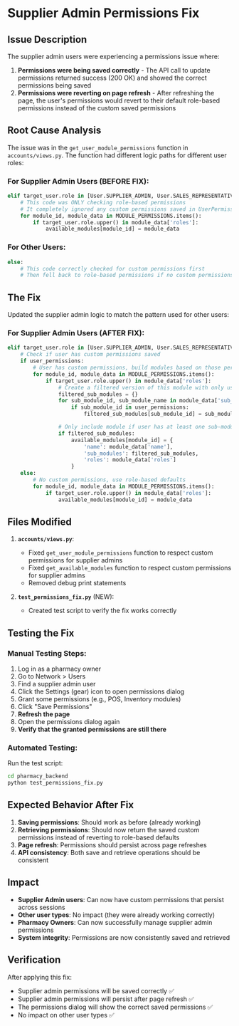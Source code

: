 # Supplier Admin Permissions Fix

## Issue Description

The supplier admin users were experiencing a permissions issue where:

1. **Permissions were being saved correctly** - The API call to update permissions returned success (200 OK) and showed the correct permissions being saved
2. **Permissions were reverting on page refresh** - After refreshing the page, the user's permissions would revert to their default role-based permissions instead of the custom saved permissions

## Root Cause Analysis

The issue was in the `get_user_module_permissions` function in `accounts/views.py`. The function had different logic paths for different user roles:

### For Supplier Admin Users (BEFORE FIX):
```python
elif target_user.role in [User.SUPPLIER_ADMIN, User.SALES_REPRESENTATIVE]:
    # This code was ONLY checking role-based permissions
    # It completely ignored any custom permissions saved in UserPermission table
    for module_id, module_data in MODULE_PERMISSIONS.items():
        if target_user.role.upper() in module_data['roles']:
            available_modules[module_id] = module_data
```

### For Other Users:
```python
else:
    # This code correctly checked for custom permissions first
    # Then fell back to role-based permissions if no custom permissions existed
```

## The Fix

Updated the supplier admin logic to match the pattern used for other users:

### For Supplier Admin Users (AFTER FIX):
```python
elif target_user.role in [User.SUPPLIER_ADMIN, User.SALES_REPRESENTATIVE]:
    # Check if user has custom permissions saved
    if user_permissions:
        # User has custom permissions, build modules based on those permissions
        for module_id, module_data in MODULE_PERMISSIONS.items():
            if target_user.role.upper() in module_data['roles']:
                # Create a filtered version of this module with only user's sub-modules
                filtered_sub_modules = {}
                for sub_module_id, sub_module_name in module_data['sub_modules'].items():
                    if sub_module_id in user_permissions:
                        filtered_sub_modules[sub_module_id] = sub_module_name

                # Only include module if user has at least one sub-module permission
                if filtered_sub_modules:
                    available_modules[module_id] = {
                        'name': module_data['name'],
                        'sub_modules': filtered_sub_modules,
                        'roles': module_data['roles']
                    }
    else:
        # No custom permissions, use role-based defaults
        for module_id, module_data in MODULE_PERMISSIONS.items():
            if target_user.role.upper() in module_data['roles']:
                available_modules[module_id] = module_data
```

## Files Modified

1. **`accounts/views.py`**:
   - Fixed `get_user_module_permissions` function to respect custom permissions for supplier admins
   - Fixed `get_available_modules` function to respect custom permissions for supplier admins
   - Removed debug print statements

2. **`test_permissions_fix.py`** (NEW):
   - Created test script to verify the fix works correctly

## Testing the Fix

### Manual Testing Steps:
1. Log in as a pharmacy owner
2. Go to Network > Users
3. Find a supplier admin user
4. Click the Settings (gear) icon to open permissions dialog
5. Grant some permissions (e.g., POS, Inventory modules)
6. Click "Save Permissions"
7. **Refresh the page**
8. Open the permissions dialog again
9. **Verify that the granted permissions are still there**

### Automated Testing:
Run the test script:
```bash
cd pharmacy_backend
python test_permissions_fix.py
```

## Expected Behavior After Fix

1. **Saving permissions**: Should work as before (already working)
2. **Retrieving permissions**: Should now return the saved custom permissions instead of reverting to role-based defaults
3. **Page refresh**: Permissions should persist across page refreshes
4. **API consistency**: Both save and retrieve operations should be consistent

## Impact

- **Supplier Admin users**: Can now have custom permissions that persist across sessions
- **Other user types**: No impact (they were already working correctly)
- **Pharmacy Owners**: Can now successfully manage supplier admin permissions
- **System integrity**: Permissions are now consistently saved and retrieved

## Verification

After applying this fix:
- Supplier admin permissions will be saved correctly ✅
- Supplier admin permissions will persist after page refresh ✅
- The permissions dialog will show the correct saved permissions ✅
- No impact on other user types ✅